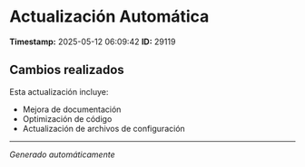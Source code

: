 # Actualización Automática

**Timestamp:** 2025-05-12 06:09:42
**ID:** 29119

## Cambios realizados

Esta actualización incluye:
- Mejora de documentación
- Optimización de código
- Actualización de archivos de configuración

---
*Generado automáticamente*
